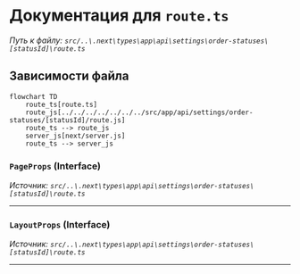 # Документация для `route.ts`

*Путь к файлу: `src/..\.next\types\app\api\settings\order-statuses\[statusId]\route.ts`*

## Зависимости файла

```mermaid
flowchart TD
    route_ts[route.ts]
    route_js[../../../../../../../src/app/api/settings/order-statuses/[statusId]/route.js]
    route_ts --> route_js
    server_js[next/server.js]
    route_ts --> server_js
```

### `PageProps` (Interface)

*Источник: `src/..\.next\types\app\api\settings\order-statuses\[statusId]\route.ts`*

---
### `LayoutProps` (Interface)

*Источник: `src/..\.next\types\app\api\settings\order-statuses\[statusId]\route.ts`*

---
